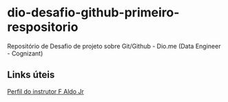 # dio-desafio-github-primeiro-respositorio
Repositório de Desafio de projeto sobre Git/Github - Dio.me (Data Engineer - Cognizant)

## Links úteis
[Perfil do instrutor F Aldo Jr](www.linkedin.com/faldojr)
